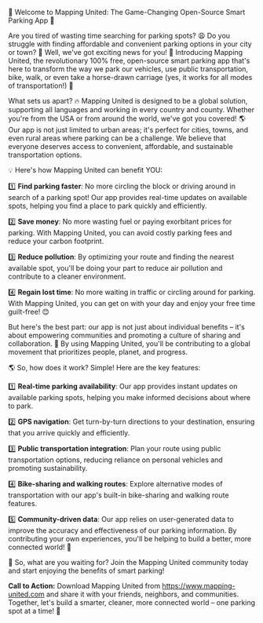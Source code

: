 🚀 Welcome to Mapping United: The Game-Changing Open-Source Smart Parking App 🚀

Are you tired of wasting time searching for parking spots? 😩 Do you struggle with finding affordable and convenient parking options in your city or town? 🤔 Well, we've got exciting news for you! 🎉 Introducing Mapping United, the revolutionary 100% free, open-source smart parking app that's here to transform the way we park our vehicles, use public transportation, bike, walk, or even take a horse-drawn carriage (yes, it works for all modes of transportation!) 🐴

What sets us apart? 🔥 Mapping United is designed to be a global solution, supporting all languages and working in every country and county. Whether you're from the USA or from around the world, we've got you covered! 🌎 Our app is not just limited to urban areas; it's perfect for cities, towns, and even rural areas where parking can be a challenge. We believe that everyone deserves access to convenient, affordable, and sustainable transportation options.

💡 Here's how Mapping United can benefit YOU:

1️⃣ **Find parking faster**: No more circling the block or driving around in search of a parking spot! Our app provides real-time updates on available spots, helping you find a place to park quickly and efficiently.

2️⃣ **Save money**: No more wasting fuel or paying exorbitant prices for parking. With Mapping United, you can avoid costly parking fees and reduce your carbon footprint.

3️⃣ **Reduce pollution**: By optimizing your route and finding the nearest available spot, you'll be doing your part to reduce air pollution and contribute to a cleaner environment.

4️⃣ **Regain lost time**: No more waiting in traffic or circling around for parking. With Mapping United, you can get on with your day and enjoy your free time guilt-free! 😊

But here's the best part: our app is not just about individual benefits – it's about empowering communities and promoting a culture of sharing and collaboration. 🌟 By using Mapping United, you'll be contributing to a global movement that prioritizes people, planet, and progress.

🌎 So, how does it work? Simple! Here are the key features:

1️⃣ **Real-time parking availability**: Our app provides instant updates on available parking spots, helping you make informed decisions about where to park.

2️⃣ **GPS navigation**: Get turn-by-turn directions to your destination, ensuring that you arrive quickly and efficiently.

3️⃣ **Public transportation integration**: Plan your route using public transportation options, reducing reliance on personal vehicles and promoting sustainability.

4️⃣ **Bike-sharing and walking routes**: Explore alternative modes of transportation with our app's built-in bike-sharing and walking route features.

5️⃣ **Community-driven data**: Our app relies on user-generated data to improve the accuracy and effectiveness of our parking information. By contributing your own experiences, you'll be helping to build a better, more connected world! 🌈

🔴 So, what are you waiting for? Join the Mapping United community today and start enjoying the benefits of smart parking!

**Call to Action:** Download Mapping United from https://www.mapping-united.com and share it with your friends, neighbors, and communities. Together, let's build a smarter, cleaner, more connected world – one parking spot at a time! 🌟